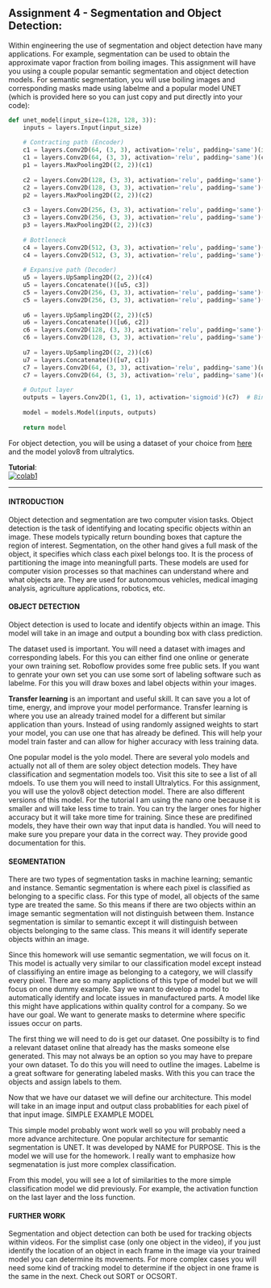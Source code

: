 ## Assignment 4 - Segmentation and Object Detection:
Within engineering the use of segmentation and object detection have many applications. For example, segmentation can be used to obtain the approximate vapor fraction from boiling images. This assignment will have you using a couple popular semantic segmentation and object detection models.
For semantic segmentation, you will use boiling images and corresponding masks made using labelme and a popular model UNET (which is provided here so you can just copy and put directly into your code): 

```python
def unet_model(input_size=(128, 128, 3)):
    inputs = layers.Input(input_size)
    
    # Contracting path (Encoder)
    c1 = layers.Conv2D(64, (3, 3), activation='relu', padding='same')(inputs)
    c1 = layers.Conv2D(64, (3, 3), activation='relu', padding='same')(c1)
    p1 = layers.MaxPooling2D((2, 2))(c1)
    
    c2 = layers.Conv2D(128, (3, 3), activation='relu', padding='same')(p1)
    c2 = layers.Conv2D(128, (3, 3), activation='relu', padding='same')(c2)
    p2 = layers.MaxPooling2D((2, 2))(c2)
    
    c3 = layers.Conv2D(256, (3, 3), activation='relu', padding='same')(p2)
    c3 = layers.Conv2D(256, (3, 3), activation='relu', padding='same')(c3)
    p3 = layers.MaxPooling2D((2, 2))(c3)
    
    # Bottleneck
    c4 = layers.Conv2D(512, (3, 3), activation='relu', padding='same')(p3)
    c4 = layers.Conv2D(512, (3, 3), activation='relu', padding='same')(c4)
    
    # Expansive path (Decoder)
    u5 = layers.UpSampling2D((2, 2))(c4)
    u5 = layers.Concatenate()([u5, c3])
    c5 = layers.Conv2D(256, (3, 3), activation='relu', padding='same')(u5)
    c5 = layers.Conv2D(256, (3, 3), activation='relu', padding='same')(c5)
    
    u6 = layers.UpSampling2D((2, 2))(c5)
    u6 = layers.Concatenate()([u6, c2])
    c6 = layers.Conv2D(128, (3, 3), activation='relu', padding='same')(u6)
    c6 = layers.Conv2D(128, (3, 3), activation='relu', padding='same')(c6)
    
    u7 = layers.UpSampling2D((2, 2))(c6)
    u7 = layers.Concatenate()([u7, c1])
    c7 = layers.Conv2D(64, (3, 3), activation='relu', padding='same')(u7)
    c7 = layers.Conv2D(64, (3, 3), activation='relu', padding='same')(c7)
    
    # Output layer
    outputs = layers.Conv2D(1, (1, 1), activation='sigmoid')(c7)  # Binary output for binary segmentation
    
    model = models.Model(inputs, outputs)
    
    return model
```

For object detection, you will be using a dataset of your choice from [here](https://public.roboflow.com/object-detection) and the model yolov8 from ultralytics. 

**Tutorial**:<br> [![colab1](https://colab.research.google.com/assets/colab-badge.svg)](https://colab.research.google.com/drive/1Rrw1nVSojROv_trXraC6x9hQABRAiduE?usp=sharing) 

---
#### INTRODUCTION
Object detection and segmentation are two computer vision tasks. Object detection is the task of identifying and locating specific objects within an image. These models typically return bounding boxes that capture the region of interest. Segmentation, on the other hand gives a full mask of the object, it specifies which class each pixel belongs too. It is the process of partitioning the image into meaningfull parts. These models are used for computer vision processes so that machines can understand where and what objects are. They are used for autonomous vehicles, medical imaging analysis, agriculture applications, robotics, etc. 

#### OBJECT DETECTION
Object detection is used to locate and identify objects within an image. This model will take in an image and output a bounding box with class prediction. 

The dataset used is important. You will need a dataset with images and corresponding labels. For this you can either find one online or generate your own training set. Roboflow provides some free public sets. If you want to genrate your own set you can use some sort of labeling software such as labelme. For this you will draw boxes and label objects within your images. 

**Transfer learning** is an important and useful skill. It can save you a lot of time, energy, and improve your model performance. Transfer learning is where you use an already trained model for a different but similar application than yours. Instead of using randomly assigned weights to start your model, you can use one that has already be defined. This will help your model train faster and can allow for higher accuracy with less training data. 

One popular model is the yolo model. There are several yolo models and actually not all of them are soley object detection models. They have classification and segmentation models too. Visit this site to see a list of all mdoels. To use them you will need to install Ultralytics. For this assignment, you will use the yolov8 object detection model. There are also different versions of this model. For the tutorial I am using the nano one because it is smaller and will take less time to train. You can try the larger ones for higher accuracy but it will take more time for training. Since these are predifined models, they have their own way that input data is handled. You will need to make sure you prepare your data in the correct way. They provide good documentation for this.


#### SEGMENTATION
There are two types of segmentation tasks in machine learning; semantic and instance. Semantic segmentation is where each pixel is classified as belonging to a specific class. For this type of model, all objects of the same type are treated the same. So this means if there are two objects within an image semantic segmentation will not distinguish between them. Instance segmentation is similar to semantic except it will distinguish between objects belonging to the same class. This means it will identify seperate objects within an image. 

Since this homework will use semantic segmentation, we will focus on it. This model is actually very similar to our classification model except instead of classifiying an entire image as belonging to a category, we will classify every pixel. There are so many applictions of this type of model but we will focus on one dummy example. Say we want to develop a model to automatically identify and locate issues in manufactured parts. A model like this might have applications within quality control for a company. So we have our goal. We want to generate masks to determine where specific issues occur on parts.

The first thing we will need to do is get our dataset. One possibilty is to find a relevant dataset online that already has the masks someone else generated. This may not always be an option so you may have to prepare your own dataset. To do this you will need to outline the images. Labelme is a great software for generating labeled masks. With this you can trace the objects and assign labels to them. 

Now that we have our dataset we will define our architecture. This model will take in an image input and output class probablities for each pixel of that input image. SIMPLE EXAMPLE MODEL

This simple model probably wont work well so you will probably need a more advance architecture. One popular architecture for semantic segmentation is UNET. It was developed by NAME for PURPOSE. This is the model we will use for the homework. I really want to emphasize how segmenatation is just more complex classification. 

From this model, you will see a lot of similarities to the more simple classification model we did previously. For example, the activation function on the last layer and the loss function. 

#### FURTHER WORK
Segmentation and object detection can both be used for tracking objects within videos. For the simplist case (only one object in the video), if you just identify the location of an object in each frame in the image via your trained model you can determine its movements. For more complex cases you will need some kind of tracking model to determine if the object in one frame is the same in the next. Check out SORT or OCSORT. 
